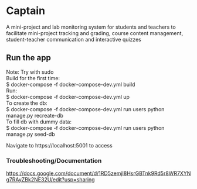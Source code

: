 # Captain
A mini-project and lab monitoring system for students and teachers to facilitate mini-project tracking and grading, course content management, student-teacher communication and interactive quizzes

## Run the app    
Note: Try with sudo   
Build for the first time:    
$ docker-compose -f docker-compose-dev.yml build    
Run:    
$ docker-compose -f docker-compose-dev.yml up     
To create the db:   
$ docker-compose -f docker-compose-dev.yml run users python manage.py recreate-db     
To fill db with dummy data:   
$ docker-compose -f docker-compose-dev.yml run users python manage.py seed-db     
     
Navigate to https://localhost:5001 to access    

### Troubleshooting/Documentation  
https://docs.google.com/document/d/1RD5zemjI8HsrGBTnk9Rd5r8WR7XYNg7RAyZBk2NE32U/edit?usp=sharing

